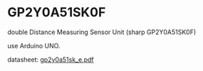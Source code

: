 # GP2Y0A51SK0F

double Distance Measuring Sensor Unit (sharp GP2Y0A51SK0F)

use Arduino UNO.

datasheet: [gp2y0a51sk_e.pdf](gp2y0a51sk_e.pdf)
